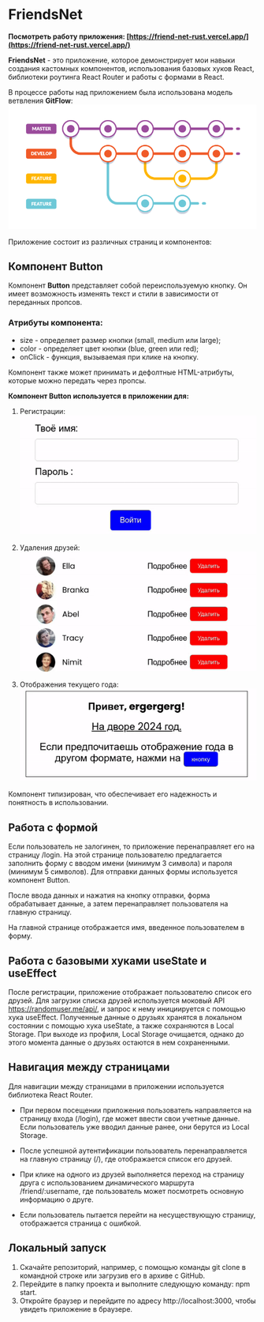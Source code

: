 # FriendsNet

**Посмотреть работу приложения: [https://friend-net-rust.vercel.app/](https://friend-net-rust.vercel.app/)**

**FriendsNet** - это приложение, которое демонстрирует мои навыки создания кастомных компонентов, использования базовых хуков React, библиотеки роутинга React Router и работы с формами в React.

В процессе работы над приложением была использована модель ветвления **GitFlow**:
![GitFlow](images/gitflow.png)

Приложение состоит из различных страниц и компонентов:

## Компонент Button

Компонент **Button** представляет собой переиспользуемую кнопку. Он имеет возможность изменять текст и стили в зависимости от переданных пропсов.

### Атрибуты компонента:

- size - определяет размер кнопки (small, medium или large);
- color - определяет цвет кнопки (blue, green или red);
- onClick - функция, вызываемая при клике на кнопку.

Компонент также может принимать и дефолтные HTML-атрибуты, которые можно передать через пропсы.

**Компонент Button используется в приложении для:**

1. Регистрации:  
   ![Login Button](images/login_button.gif)

2. Удаления друзей:  
   ![Delete Button](images/delete_button.gif)

3. Отображения текущего года:  
   ![Year Button](images/year_button.gif)

Компонент типизирован, что обеспечивает его надежность и понятность в использовании.

## Работа с формой

Если пользователь не залогинен, то приложение перенаправляет его на страницу /login. На этой странице пользователю предлагается заполнить форму с вводом имени (минимум 3 символа) и пароля (минимум 5 символов). Для отправки данных формы используется компонент Button.

После ввода данных и нажатия на кнопку отправки, форма обрабатывает данные, а затем перенаправляет пользователя на главную страницу.

На главной странице отображается имя, введенное пользователем в форму.

## Работа с базовыми хуками useState и useEffect

После регистрации, приложение отображает пользователю список его друзей. Для загрузки списка друзей используется моковый API https://randomuser.me/api/, и запрос к нему инициируется с помощью хука useEffect. Полученные данные о друзьях хранятся в локальном состоянии с помощью хука useState, а также сохраняются в Local Storage. При выходе из профиля, Local Storage очищается, однако до этого момента данные о друзьях остаются в нем сохраненными.

## Навигация между страницами

Для навигации между страницами в приложении используется библиотека React Router.

- При первом посещении приложения пользователь направляется на страницу входа (/login), где может ввести свои учетные данные. Если пользователь уже вводил данные ранее, они берутся из Local Storage.

- После успешной аутентификации пользователь перенаправляется на главную страницу (/), где отображается список его друзей.

- При клике на одного из друзей выполняется переход на страницу друга с использованием динамического маршрута /friend/:username, где пользователь может посмотреть основную информацию о друге.

- Если пользователь пытается перейти на несуществующую страницу, отображается страница с ошибкой.

## Локальный запуск

1. Скачайте репозиторий, например, с помощью команды git clone в командной строке или загрузив его в архиве с GitHub.
2. Перейдите в папку проекта и выполните следующую команду: npm start.
3. Откройте браузер и перейдите по адресу http://localhost:3000, чтобы увидеть приложение в браузере.
